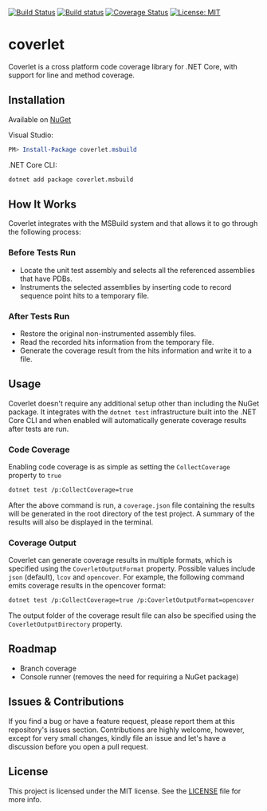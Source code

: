 [![Build Status](https://www.travis-ci.org/tonerdo/coverlet.svg?branch=master)](https://www.travis-ci.org/tonerdo/coverlet)
[![Build status](https://ci.appveyor.com/api/projects/status/6rdf00wufospr4r8?svg=true)](https://ci.appveyor.com/project/tonerdo/coverlet)
[![Coverage Status](https://img.shields.io/coveralls/github/tonerdo/coverlet.svg)](https://coveralls.io/github/tonerdo/coverlet?branch=master)
[![License: MIT](https://img.shields.io/badge/License-MIT-blue.svg)](LICENSE)
# coverlet

Coverlet is a cross platform code coverage library for .NET Core, with support for line and method coverage.

## Installation

Available on [NuGet](https://www.nuget.org/packages/coverlet.msbuild/)

Visual Studio:

```powershell
PM> Install-Package coverlet.msbuild
```

.NET Core CLI:

```bash
dotnet add package coverlet.msbuild
```

## How It Works

Coverlet integrates with the MSBuild system and that allows it to go through the following process:

### Before Tests Run

* Locate the unit test assembly and selects all the referenced assemblies that have PDBs.
* Instruments the selected assemblies by inserting code to record sequence point hits to a temporary file.

### After Tests Run

* Restore the original non-instrumented assembly files.
* Read the recorded hits information from the temporary file.
* Generate the coverage result from the hits information and write it to a file.

## Usage

Coverlet doesn't require any additional setup other than including the NuGet package. It integrates with the `dotnet test` infrastructure built into the .NET Core CLI and when enabled will automatically generate coverage results after tests are run.

### Code Coverage

Enabling code coverage is as simple as setting the `CollectCoverage` property to `true`

```bash
dotnet test /p:CollectCoverage=true
```

After the above command is run, a `coverage.json` file containing the results will be generated in the root directory of the test project. A summary of the results will also be displayed in the terminal.

### Coverage Output

Coverlet can generate coverage results in multiple formats, which is specified using the `CoverletOutputFormat` property. Possible values include `json` (default), `lcov` and `opencover`. For example, the following command emits coverage results in the opencover format:

```bash
dotnet test /p:CollectCoverage=true /p:CoverletOutputFormat=opencover
```

The output folder of the coverage result file can also be specified using the `CoverletOutputDirectory` property.

## Roadmap

* Branch coverage
* Console runner (removes the need for requiring a NuGet package)

## Issues & Contributions

If you find a bug or have a feature request, please report them at this repository's issues section. Contributions are highly welcome, however, except for very small changes, kindly file an issue and let's have a discussion before you open a pull request.

## License

This project is licensed under the MIT license. See the [LICENSE](LICENSE) file for more info.
